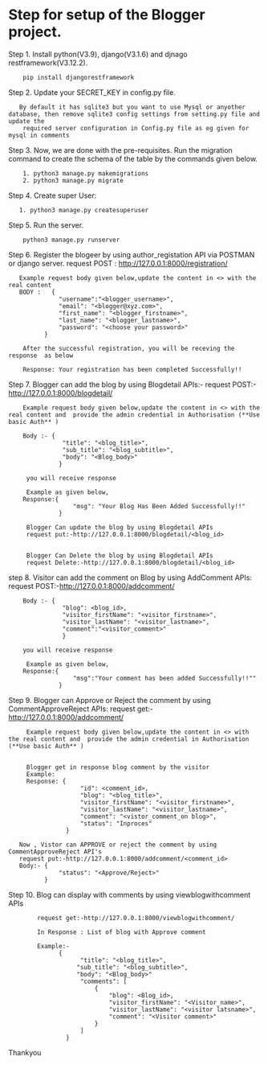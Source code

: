 # Step for setup of the Blogger project.

Step 1. Install python(V3.9), django(V3.1.6) and djnago restframework(V3.12.2).
        
        pip install djangorestframework

Step 2. Update your SECRET_KEY in config.py file.
       
       By default it has sqlite3 but you want to use Mysql or anyother database, then remove sqlite3 config settings from setting.py file and update the                  
        required server configuration in Config.py file as eg given for mysql in comments
        
Step 3. Now, we are done with the pre-requisites. Run the migration command to create the schema of the table by the commands given below.
        
        1. python3 manage.py makemigrations
        2. python3 manage.py migrate
       

Step 4. Create super User:
       
       1. python3 manage.py createsuperuser
        
Step 5. Run the server.
        
        python3 manage.py runserver
        
Step 6. Register the blogeer by using author_registation API via POSTMAN or django server.
       request POST : http://127.0.0.1:8000/registration/
       
       Example request body given below,update the content in <> with the real content
       BODY :   {
                  "username":"<blogger_username>",
                  "email": "<blogger@xyz.com>",
                  "first_name": "<blogger_firstname>",
                  "last_name": "<blogger_lastname>",
                  "password": "<choose your password>"
              }
              
        After the successful registration, you will be receving the response  as below   
        
        Response: Your registration has been completed Successfully!!
        
    
Step 7. Blogger can add the blog by using Blogdetail APIs:-
        request POST:-http://127.0.0.1:8000/blogdetail/
        
        Example request body given below,update the content in <> with the real content and  provide the admin credential in Authorisation (**Use basic Auth** )
        
        Body :- {
                   "title": "<blog_title>",
                   "sub_title": "<blog_subtitle>",
                   "body": "<Blog_body>"          
                  }
                  
         you will receive response
         
         Example as given below,
        Response:{
                      "msg": "Your Blog Has Been Added Successfully!!"
                  }
                  
         Blogger Can update the blog by using Blogdetail APIs
         request put:-http://127.0.0.1:8000/blogdetail/<blog_id>
         
         
         Blogger Can Delete the blog by using Blogdetail APIs
         request Delete:-http://127.0.0.1:8000/blogdetail/<blog_id>
         
                
step 8. Visitor can add the comment on  Blog by using AddComment APIs:
        request POST:-http://127.0.0.1:8000/addcomment/
        
        Body :- {
                   "blog": <blog_id>,
                   "visitor_firstName": "<visitor_firstname>",
                   "visitor_lastName": "<visitor_lastname>",
                   "comment":"<visitor_comment>" 
                   }
                   
        you will receive response
         
         Example as given below,
        Response:{
                      "msg":"Your comment has been added Successfully!!""
                  }       
                   
         
                              
  Step 9. Blogger can Approve or Reject the comment by using CommentApproveReject APIs:
         request get:-http://127.0.0.1:8000/addcomment/
         
         Example request body given below,update the content in <> with the real content and  provide the admin credential in Authorisation (**Use basic Auth** )
         
         
         Blogger get in response blog comment by the visitor
         Example:
         Response: {
                        "id": <comment_id>,
                        "blog": "<blog_title>",
                        "visitor_firstName": "<visitor_firstname>",
                        "visitor_lastName": "<visitor_lastname>",
                        "comment": "<vistor_comment_on blog>",
                        "status": "Inproces"
                    }
                    
       Now , Vistor can APPROVE or reject the comment by using CommentApproveReject API's
       request put:-http://127.0.0.1:8000/addcomment/<comment_id>
       Body:- { 
                  "status": "<Approve/Reject>"
              }

        
        
  Step 10. Blog  can display with comments by using viewblogwithcomment APIs
  
            request get:-http://127.0.0.1:8000/viewblogwithcomment/
            
            In Response : List of blog with Approve comment
            
            Example:-
                  {
                        "title": "<blog_title>",
                       "sub_title": "<blog_subtitle>",
                       "body": "<Blog_body>"  
                        "comments": [
                            {
                                "blog": <Blog_id>,
                                "visitor_firstName": "<Visitor_name>",
                                "visitor_lastName": "<visitor latsname>",
                                "comment": "<Visitor comment>"
                            }
                        ]
                    }
         
   
   
   
   
   Thankyou
